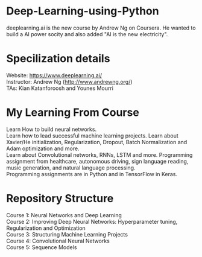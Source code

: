 # Deep-Learning-using-Python
deeplearning.ai is the new course by Andrew Ng on Coursera. He wanted to build a AI power socity and also added "AI is the new electricity". 

# Specilization details
Website: https://www.deeplearning.ai/                                                                                                     
Instructor: Andrew Ng (http://www.andrewng.org/)                                                                                           
TAs: Kian Katanforoosh and Younes Mourri

# My Learning From Course
Learn How to build neural networks.                                                                                                   
Learn how to lead successful machine learning projects.
Learn about Xavier/He initialization, Regularization, Dropout, Batch Normalization and Adam optimization and more.                         
Learn about Convolutional networks, RNNs, LSTM and more. 
Programming assignment from healthcare, autonomous driving, sign language reading, music generation, and natural language processing.  
Programming assignments are in Python and in TensorFlow in Keras. 

# Repository Structure
Course 1: Neural Networks and Deep Learning                                                                                               
Course 2: Improving Deep Neural Networks: Hyperparameter tuning, Regularization and Optimization                                           
Course 3: Structuring Machine Learning Projects                                                                                           
Course 4: Convolutional Neural Networks                                                                                                   
Course 5: Sequence Models                                                                                                                 
